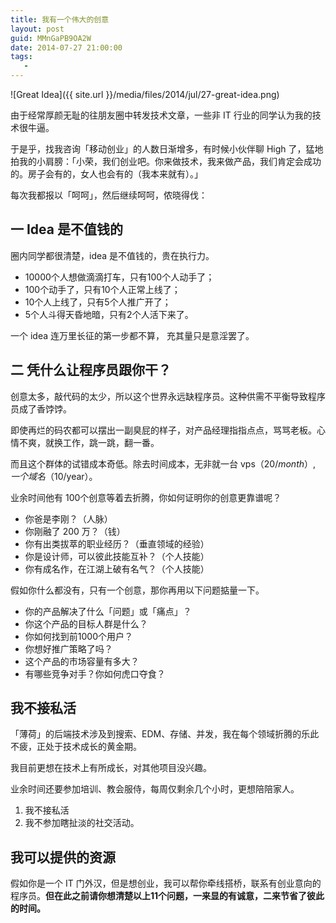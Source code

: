 ```yaml
---
title: 我有一个伟大的创意
layout: post
guid: MMnGaPB9OA2W
date: 2014-07-27 21:00:00
tags:
   - 
---
```


![Great Idea]({{ site.url }}/media/files/2014/jul/27-great-idea.png)


由于经常厚颜无耻的往朋友圈中转发技术文章，一些非 IT 行业的同学认为我的技术很牛逼。

于是乎，找我咨询「移动创业」的人数日渐增多，有时候小伙伴聊 High 了，猛地拍我的小肩膀：「小荣，我们创业吧。你来做技术，我来做产品，我们肯定会成功的。房子会有的，女人也会有的（我本来就有）。」

每次我都报以「呵呵」，然后继续呵呵，侬晓得伐：


## 一 Idea 是不值钱的

圈内同学都很清楚，idea 是不值钱的，贵在执行力。

* 10000个人想做滴滴打车，只有100个人动手了；
* 100个动手了，只有10个人正常上线了；
* 10个人上线了，只有5个人推广开了；
* 5个人斗得天昏地暗，只有2个人活下来了。

一个 idea 连万里长征的第一步都不算， 充其量只是意淫罢了。


## 二 凭什么让程序员跟你干？

创意太多，敲代码的太少，所以这个世界永远缺程序员。这种供需不平衡导致程序员成了香饽饽。

即使再烂的码农都可以摆出一副臭屁的样子，对产品经理指指点点，骂骂老板。心情不爽，就换工作，跳一跳，翻一番。

而且这个群体的试错成本奇低。除去时间成本，无非就一台 vps（20$/month）, 一个域名（10$/year）。

业余时间他有 100个创意等着去折腾，你如何证明你的创意更靠谱呢？

* 你爸是李刚？（人脉）
* 你刚融了 200 万？（钱）
* 你有出类拔萃的职业经历？（垂直领域的经验）
* 你是设计师，可以彼此技能互补？（个人技能）
* 你有成名作，在江湖上破有名气？（个人技能）


假如你什么都没有，只有一个创意，那你再用以下问题掂量一下。


* 你的产品解决了什么「问题」或「痛点」？
* 你这个产品的目标人群是什么？
* 你如何找到前1000个用户？
* 你想好推广策略了吗？
* 这个产品的市场容量有多大？
* 有哪些竞争对手？你如何虎口夺食？


## 我不接私活

「薄荷」的后端技术涉及到搜索、EDM、存储、并发，我在每个领域折腾的乐此不疲，正处于技术成长的黄金期。

我目前更想在技术上有所成长，对其他项目没兴趣。

业余时间还要参加培训、教会服侍，每周仅剩余几个小时，更想陪陪家人。

1. 我不接私活
2. 我不参加瞎扯淡的社交活动。


## 我可以提供的资源

假如你是一个 IT 门外汉，但是想创业，我可以帮你牵线搭桥，联系有创业意向的程序员。**但在此之前请你想清楚以上11个问题，一来显的有诚意，二来节省了彼此的时间。**

